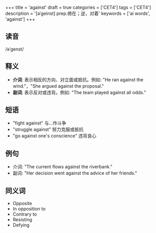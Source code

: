 +++
title = 'against'
draft = true
categories = ['CET4']
tags = ['CET4']
description = '[əˈgeinst] prep.倚在；逆，对着'
keywords = ['ai words', 'against']
+++

## 读音
/əˈɡenst/

## 释义
- **介词**: 表示相反的方向、对立面或抵抗。例如: "He ran against the wind."，"She argued against the proposal."
- **副词**: 表示反对或违背。例如: "The team played against all odds."

## 短语
- "fight against" 与...作斗争
- "struggle against" 努力克服或抵抗
- "go against one's conscience" 违背良心

## 例句
- 介词: "The current flows against the riverbank."
- 副词: "Her decision went against the advice of her friends."

## 同义词
- Opposite
- In opposition to
- Contrary to
- Resisting
- Defying
